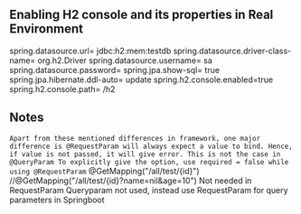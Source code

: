 ## Enabling H2 console and its properties in Real Environment ##
spring.datasource.url= jdbc:h2:mem:testdb
spring.datasource.driver-class-name= org.h2.Driver
spring.datasource.username= sa
spring.datasource.password=
spring.jpa.show-sql= true
spring.jpa.hibernate.ddl-auto= update
spring.h2.console.enabled=true
spring.h2.console.path= /h2

## Notes ##
``
Apart from these mentioned differences in framework, one major difference is @RequestParam will always expect a value to bind. Hence, if value is not passed, it will give error. This is not the case in @QueryParam
To explicitly give the option, use required = false while using @RequestParam
``
@GetMapping("/all/test/{id}")
//@GetMapping("/all/test/{id}?name=nil&age=10") Not needed in RequestParam
Queryparam not used, instead use RequestParam for query parameters in Springboot

